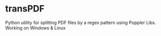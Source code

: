 # transPDF
Python utility for splitting PDF files by a regex pattern using Poppler Libs. Working on Windows &amp; Linux
